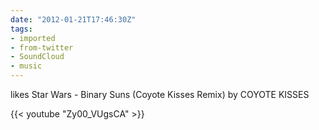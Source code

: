 ```yaml
---
date: "2012-01-21T17:46:30Z"
tags:
- imported
- from-twitter
- SoundCloud
- music
---
```

likes Star Wars - Binary Suns \(Coyote Kisses Remix) by COYOTE KISSES

{{< youtube "Zy00_VUgsCA" >}}
